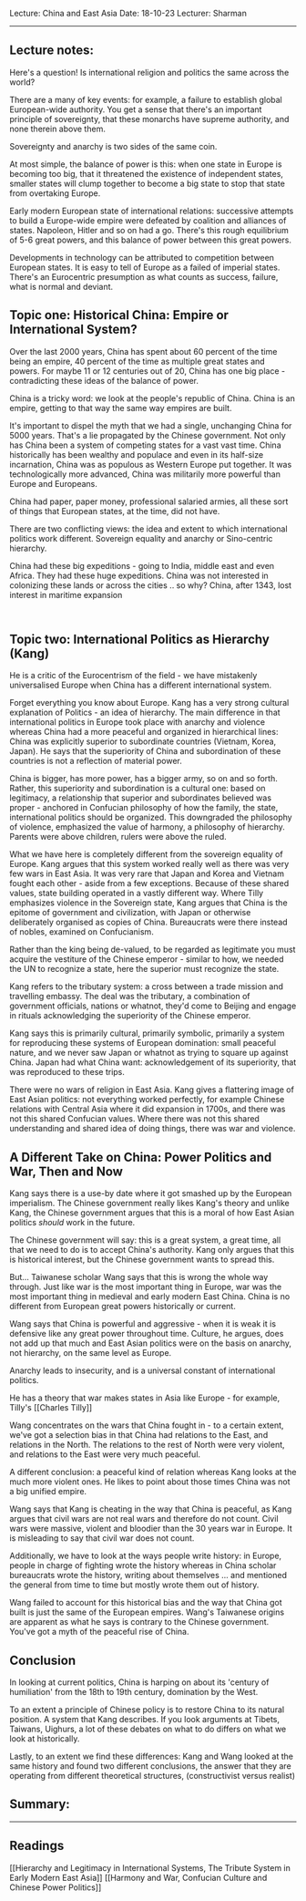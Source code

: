 Lecture: China and East Asia
Date: 18-10-23
Lecturer: Sharman

---
## Lecture notes:

Here's a question! Is international religion and politics the same across the world? 

There are a many of key events: for example, a failure to establish global European-wide authority. You get a sense that there's an important principle of sovereignty, that these monarchs have supreme authority, and none therein above them.

Sovereignty and anarchy is two sides of the same coin.

At most simple, the balance of power is this: when one state in Europe is becoming too big, that it threatened the existence of independent states, smaller states will clump together to become a big state to stop that state from overtaking Europe.

Early modern European state of international relations: successive attempts to build a Europe-wide empire were defeated by coalition and alliances of states. Napoleon, Hitler and so on had a go. There's this rough equilibrium of 5-6 great powers, and this balance of power between this great powers.

Developments in technology can be attributed to competition between European states. It is easy to tell of Europe as a failed of imperial states. There's an Eurocentric presumption as what counts as success, failure, what is normal and deviant.
## Topic one: Historical China: Empire or International System?

Over the last 2000 years, China has spent about 60 percent of the time being an empire, 40 percent of the time as multiple great states and powers. For maybe 11 or 12 centuries out of 20, China has one big place - contradicting these ideas of the balance of power.

China is a tricky word: we look at the people's republic of China.
China is an empire, getting to that way the same way empires are built.

It's important to dispel the myth that we had a single, unchanging China for 5000 years. That's a lie propagated by the Chinese government. Not only has China been a system of competing states for a vast vast time. China historically has been wealthy and populace and even in its half-size incarnation, China was as populous as Western Europe put together. It was technologically more advanced, China was militarily more powerful than Europe and Europeans.

China had paper, paper money, professional salaried armies, all these sort of things that European states, at the time, did not have.

There are two conflicting views: the idea and extent to which international politics work different. Sovereign equality and anarchy or Sino-centric hierarchy.

China had these big expeditions - going to India, middle east and even Africa. They had these huge expeditions. China was not interested in colonizing these lands or across the cities .. so why? China, after 1343, lost interest in maritime expansion


```ad-quote


```

## Topic two: International Politics as Hierarchy (Kang)

He is a critic of the Eurocentrism of the field - we have mistakenly universalised Europe when China has a different international system.

Forget everything you know about Europe. Kang has a very strong cultural explanation of Politics - an idea of hierarchy. The main difference in that international politics in Europe took place with anarchy and violence whereas China had a more peaceful and organized in hierarchical lines: China was explicitly superior to subordinate countries (Vietnam, Korea, Japan). He says that the superiority of China and subordination of these countries is not a reflection of material power.

China is bigger, has more power, has a bigger army, so on and so forth. Rather, this superiority and subordination is a cultural one: based on legitimacy, a relationship that superior and subordinates believed was proper - anchored in Confucian philosophy of how the family, the state, international politics should be organized. This downgraded the philosophy of violence, emphasized the value of harmony, a philosophy of hierarchy. Parents were above children, rulers were above the ruled.

What we have here is completely different from the sovereign equality of Europe. Kang argues that this system worked really well as there was very few wars in East Asia. It was very rare that Japan and Korea and Vietnam fought each other - aside from a few exceptions. Because of these shared values, state building operated in a vastly different way. Where Tilly emphasizes violence in the Sovereign state, Kang argues that China is the epitome of government and civilization, with Japan or otherwise deliberately organised as copies of China. Bureaucrats were there instead of nobles, examined on Confucianism.

Rather than the king being de-valued, to be regarded as legitimate you must acquire the vestiture of the Chinese emperor - similar to how, we needed the UN to recognize a state, here the superior must recognize the state.

Kang refers to the tributary system: a cross between a trade mission and travelling embassy. The deal was the tributary, a combination of government officials, nations or whatnot, they'd come to Beijing and engage in rituals acknowledging the superiority of the Chinese emperor.

Kang says this is primarily cultural, primarily symbolic, primarily a system for reproducing these systems of European domination: small peaceful nature, and we never saw Japan or whatnot as trying to square up against China. Japan had what China want: acknowledgement of its superiority, that was reproduced to these trips.

There were no wars of religion in East Asia. Kang gives a flattering image of East Asian politics: not everything worked perfectly, for example Chinese relations with Central Asia where it did expansion in 1700s, and there was not this shared Confucian values. Where there was not this shared understanding and shared idea of doing things, there was war and violence.

## A Different Take on China: Power Politics and War, Then and Now

Kang says there is a use-by date where it got smashed up by the European imperialism. The Chinese government really likes Kang's theory and unlike Kang, the Chinese government argues that this is a moral of how East Asian politics *should* work in the future.

The Chinese government will say: this is a great system, a great time, all that we need to do is to accept China's authority. Kang only argues that this is historical interest, but the Chinese government wants to spread this.

But... Taiwanese scholar Wang says that this is wrong the whole way through. Just like war is the most important thing in Europe, war was the most important thing in medieval and early modern East China. China is no different from European great powers historically or current.

Wang says that China is powerful and aggressive - when it is weak it is defensive like any great power throughout time. Culture, he argues, does not add up that much and East Asian politics were on the basis on anarchy, not hierarchy, on the same level as Europe.

Anarchy leads to insecurity, and is a universal constant of international politics.

He has a theory that war makes states in Asia like Europe - for example, Tilly's [[Charles Tilly]]

Wang concentrates on the wars that China fought in - to a certain extent, we've got a selection bias in that China had relations to the East, and relations in the North. The relations to the rest of North were very violent, and relations to the East were very much peaceful.

A different conclusion: a peaceful kind of relation whereas Kang looks at the much more violent ones. He likes to point about those times China was not a big unified empire.

Wang says that Kang is cheating in the way that China is peaceful, as Kang argues that civil wars are not real wars and therefore do not count. Civil wars were massive, violent and bloodier than the 30 years war in Europe. It is misleading to say that civil war does not count.

Additionally, we have to look at the ways people write history: in Europe, people in charge of fighting wrote the history whereas in China scholar bureaucrats wrote the history, writing about themselves ... and mentioned the general from time to time but mostly wrote them out of history.

Wang failed to account for this historical bias and the way that China got built is just the same of the European empires. Wang's Taiwanese origins are apparent as what he says is contrary to the Chinese government. You've got a myth of the peaceful rise of China.
## Conclusion

In looking at current politics, China is harping on about its 'century of humiliation' from the 18th to 19th century, domination by the West.

To an extent a principle of Chinese policy is to restore China to its natural position. A system that Kang describes. If you look arguments at Tibets, Taiwans, Uighurs, a lot of these debates on what to do differs on what we look at historically.

Lastly, to an extent we find these differences: Kang and Wang looked at the same history and found two different conclusions, the answer that they are operating from different theoretical structures, (constructivist versus realist)
## Summary:

---

## Readings

[[Hierarchy and Legitimacy in International Systems, The Tribute System in Early Modern East Asia]]
[[Harmony and War, Confucian Culture and Chinese Power Politics]]
